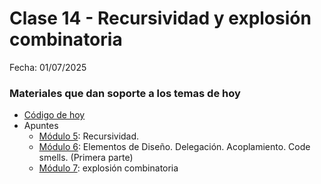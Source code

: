 # Clase 14 - Recursividad y explosión combinatoria

Fecha: 01/07/2025

### Materiales que dan soporte a los temas de hoy

* [Código de hoy](https://github.com/pdepman/2025-l-recursividad/blob/main/programa.pl)
* Apuntes 	
  * [Módulo 5](https://drive.google.com/open?id=16SMBS6i_wjkdcVztpUDb-WTfASnCXQjld7VyKLUpC8A): Recursividad.
  * [Módulo 6](https://drive.google.com/open?id=1eWnjBoiQTRJKx4THhmPnGYbBWTDlgx4Fph18GPtIqC0): Elementos de Diseño. Delegación. Acoplamiento. Code smells. (Primera parte)
  * [Módulo 7](https://docs.google.com/document/d/1tYWw-wiPWCysq2RbeEfhoe8D1sLusDuHMD6YLNHUmIo/edit?tab=t.0): explosión combinatoria


